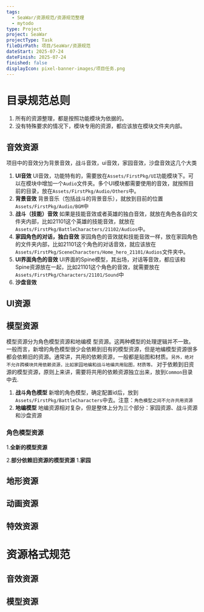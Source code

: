 ```yaml
---
tags:
  - SeaWar/资源规范/资源规范整理
  - mytodo
type: Project
project: SeaWar
projectType: Task
fileDirPath: 项目/SeaWar/资源规范
dateStart: 2025-07-24
dateFinish: 2025-07-24
finished: false
displayIcon: pixel-banner-images/项目任务.png
---
```

# 目录规范总则
1. 所有的资源整理，都是按照功能模块为依据的。
2. 没有特殊要求的情况下，模块专用的资源，都应该放在模块文件夹内部。
## 音效资源
项目中的音效分为背景音效，战斗音效，ui音效，家园音效，沙盘音效这几个大类
1. **UI音效**
	UI音效，功能特有的，需要放在`Assets/FirstPkg/UI`功能模块下。可以在模块中增加一个`Audio`文件夹。多个UI模块都需要使用的音效，就按照目前的目录，放在`Assets/FirstPkg/Audio/Others`中。
2. **背景音效**
	背景音乐（包括战斗的背景音乐），就放到目前的位置`Assets/FirstPkg/Audio/BGM`中
3. **战斗（技能）音效**
	如果是技能音效或者英雄的独白音效，就放在角色各自的文件夹内部，比如21101这个英雄的技能音效，就放在`Assets/FirstPkg/BattleCharacters/21102/Audios`中。
4. **家园角色的对话，独白音效**
	家园角色的音效就和技能音效一样，放在家园角色的文件夹内部，比如21101这个角色的对话音效，就应该放在`Assets/FirstPkg/SceneCharacters/Home_hero_21101/Audios`文件夹中。
5. **UI界面角色的音效**
	UI界面的Spine模型，其出场，对话等音效，都应该和Spine资源放在一起，比如21101这个角色的音效，就需要放在`Assets/FirstPkg/Characters/21101/Sound`中
6. **沙盘音效**

## UI资源
## 模型资源
模型资源分为角色模型资源和地编模 型资源。这两种模型的处理逻辑并不一致。一般而言，新增的角色模型很少会依赖到旧有的模型资源，但是地编模型资源很多都会依赖旧的资源。通常讲，共用的依赖资源，一般都是贴图和材质。`另外，绝对不允许跨模块共用依赖资源，比如家园地编和战斗地编共用贴图，材质等。`
对于依赖到旧资源的模型资源，原则上来讲，需要将共用的依赖资源独立出来，放到`Common`目录中去.
1. **战斗角色模型**
   新增的角色模型，确定配置id后，放到`Assets/FirstPkg/BattleCharacters`中去。注意：`角色模型之间不允许共用资源`
2. **地编模型**
地编资源相对复杂，但是整体上分为三个部分：家园资源、战斗资源和沙盘资源
### 角色模型资源
1.**全新的模型资源**

2.**部分依赖旧资源的模型资源**
1.**家园**
## 地形资源
## 动画资源
## 特效资源
# 资源格式规范
## 音效资源
## 模型资源






